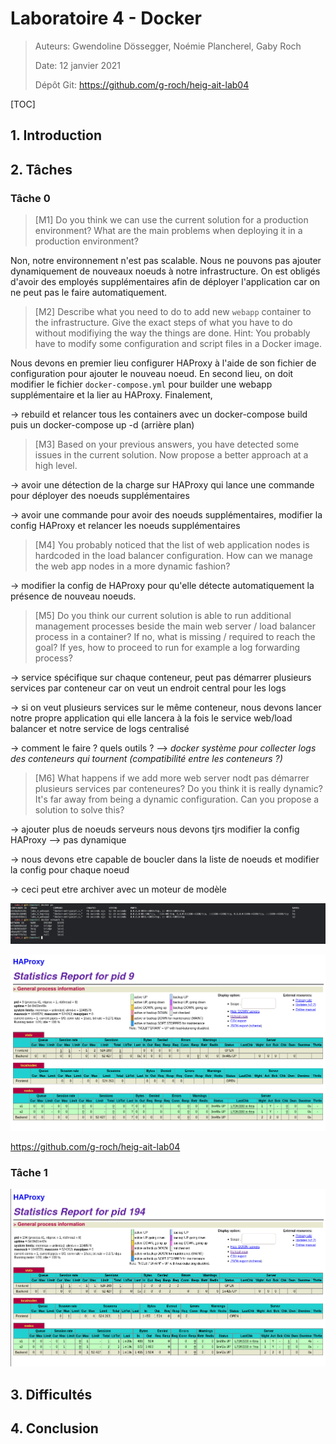 # Laboratoire 4 - Docker

> Auteurs: Gwendoline Dössegger, Noémie Plancherel, Gaby Roch
>
> Date: 12 janvier 2021
>
> Dépôt Git: https://github.com/g-roch/heig-ait-lab04

[TOC]

## 1. Introduction

## 2. Tâches

### Tâche 0

> [M1] Do you think we can use the current solution for a production environment? What are the main problems when deploying it in a production environment?

Non, notre environnement n'est pas scalable. Nous ne pouvons pas ajouter dynamiquement de nouveaux noeuds à notre infrastructure. On est obligés d'avoir des employés supplémentaires afin de déployer l'application car on ne peut pas le faire automatiquement.

> [M2] Describe what you need to do to add new `webapp` container to the infrastructure. Give the exact steps of what you have to do without modifiying the way the things are done. Hint: You probably have to modify some configuration and script files in a Docker image.

Nous devons en premier lieu configurer HAProxy à l'aide de son fichier de configuration pour ajouter le nouveau noeud. En second lieu, on doit modifier le fichier `docker-compose.yml` pour builder une webapp supplémentaire et la lier au HAProxy. Finalement, 

-> rebuild et relancer tous les containers avec un docker-compose build puis un docker-compose up -d (arrière plan) 

> [M3] Based on your previous answers, you have detected some issues in the current solution. Now propose a better approach at a high level.

-> avoir une détection de la charge sur HAProxy qui lance une commande pour déployer des noeuds supplémentaires

-> avoir une commande pour avoir des noeuds supplémentaires, modifier la config HAProxy et relancer les noeuds supplémentaires

> [M4] You probably noticed that the list of web application nodes is hardcoded in the load balancer configuration. How can we manage the web app nodes in a more dynamic fashion?

-> modifier la config de HAProxy pour qu'elle détecte automatiquement la présence de nouveau noeuds.

> [M5] Do you think our current solution is able to run additional management processes beside the main web server / load balancer process in a container? If no, what is missing / required to reach the goal? If yes, how to proceed to run for example a log forwarding process?

-> service spécifique sur chaque conteneur, peut pas démarrer plusieurs services par conteneur car on veut un endroit central pour les logs

-> si on veut plusieurs services sur le même conteneur, nous devons lancer notre propre application qui elle lancera à la fois le service web/load balancer et notre service de logs centralisé

-> comment le faire ? quels outils ? --> _docker système pour collecter logs des conteneurs qui tournent (compatibilité entre les conteneurs ?)_

> [M6] What happens if we add more web server nodt pas démarrer plusieurs services par conteneures? Do you think it is really dynamic? It's far away from being a dynamic configuration. Can you propose a solution to solve this?

-> ajouter plus de noeuds serveurs nous devons tjrs modifier la config HAProxy --> pas dynamique

-> nous devons etre capable de boucler dans la liste de noeuds et modifier la config pour chaque noeud

-> ceci peut etre archiver avec un moteur de modèle

![](img/task0-01.png)

![](img/task0-02.png)

https://github.com/g-roch/heig-ait-lab04

### Tâche 1

![](img/task01-02.png)

## 3. Difficultés

## 4. Conclusion
